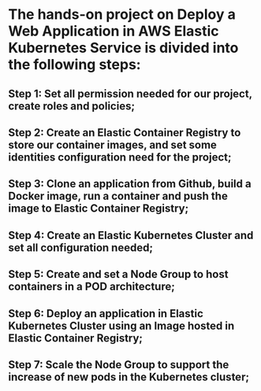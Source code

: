 # The hands-on project on Deploy a Web Application in AWS Elastic Kubernetes Service is divided into the following steps:

## Step 1: Set all permission needed for our project, create roles and policies;

## Step 2: Create an Elastic Container Registry to store our container images, and set some identities configuration need for the project;

## Step 3: Clone an application from Github, build a Docker image, run a container and push the image to Elastic Container Registry;

## Step 4: Create an Elastic Kubernetes Cluster and set all configuration needed;

## Step 5: Create  and set a Node Group to host containers in a POD architecture;

## Step 6: Deploy an application in Elastic Kubernetes Cluster using an Image hosted in Elastic Container Registry;

## Step 7: Scale the Node Group to support the increase of new pods in the Kubernetes cluster;
